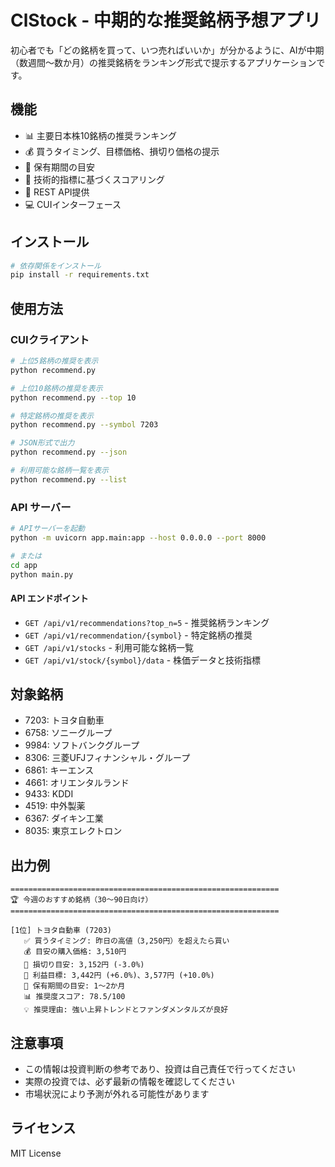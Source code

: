 # ClStock - 中期的な推奨銘柄予想アプリ

初心者でも「どの銘柄を買って、いつ売ればいいか」が分かるように、AIが中期（数週間〜数か月）の推奨銘柄をランキング形式で提示するアプリケーションです。

## 機能

- 📊 主要日本株10銘柄の推奨ランキング
- 💰 買うタイミング、目標価格、損切り価格の提示
- 📅 保有期間の目安
- 🎯 技術的指標に基づくスコアリング
- 🔌 REST API提供
- 💻 CUIインターフェース

## インストール

```bash
# 依存関係をインストール
pip install -r requirements.txt
```

## 使用方法

### CUIクライアント

```bash
# 上位5銘柄の推奨を表示
python recommend.py

# 上位10銘柄の推奨を表示
python recommend.py --top 10

# 特定銘柄の推奨を表示
python recommend.py --symbol 7203

# JSON形式で出力
python recommend.py --json

# 利用可能な銘柄一覧を表示
python recommend.py --list
```

### API サーバー

```bash
# APIサーバーを起動
python -m uvicorn app.main:app --host 0.0.0.0 --port 8000

# または
cd app
python main.py
```

#### API エンドポイント

- `GET /api/v1/recommendations?top_n=5` - 推奨銘柄ランキング
- `GET /api/v1/recommendation/{symbol}` - 特定銘柄の推奨
- `GET /api/v1/stocks` - 利用可能な銘柄一覧
- `GET /api/v1/stock/{symbol}/data` - 株価データと技術指標

## 対象銘柄

- 7203: トヨタ自動車
- 6758: ソニーグループ
- 9984: ソフトバンクグループ
- 8306: 三菱UFJフィナンシャル・グループ
- 6861: キーエンス
- 4661: オリエンタルランド
- 9433: KDDI
- 4519: 中外製薬
- 6367: ダイキン工業
- 8035: 東京エレクトロン

## 出力例

```
============================================================
🏆 今週のおすすめ銘柄（30〜90日向け）
============================================================

[1位] トヨタ自動車 (7203)
   ✅ 買うタイミング: 昨日の高値（3,250円）を超えたら買い
   💰 目安の購入価格: 3,510円
   🛑 損切り目安: 3,152円 (-3.0%)
   🎯 利益目標: 3,442円 (+6.0%)、3,577円 (+10.0%)
   📅 保有期間の目安: 1～2か月
   📊 推奨度スコア: 78.5/100
   💡 推奨理由: 強い上昇トレンドとファンダメンタルズが良好
```

## 注意事項

- この情報は投資判断の参考であり、投資は自己責任で行ってください
- 実際の投資では、必ず最新の情報を確認してください
- 市場状況により予測が外れる可能性があります

## ライセンス

MIT License